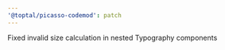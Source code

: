 ```yaml
---
'@toptal/picasso-codemod': patch
---
```


Fixed invalid size calculation in nested Typography components

